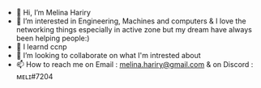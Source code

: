 - 👋 Hi, I’m Melina Hariry
- 👀 I’m interested in Engineering, Machines and computers & I love the networking things especially in active zone but my dream have always been helping people:)
- 🌱 I learnd ccnp
- 💞️ I’m looking to collaborate on what I'm intrested about
- 📫 How to reach me 
  on Email : melina.hariry@gmail.com
  & on Discord : ᴍᴇʟɪ#7204

<!---
melinahariry/melinahariry is a ✨ special ✨ repository because its `README.md` (this file) appears on your GitHub profile.
You can click the Preview link to take a look at your changes.
--->
